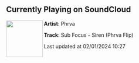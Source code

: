 ## Currently Playing on SoundCloud

[<img align="left" width="100" src="https://i1.sndcdn.com/artworks-697Pdb12g56a3INP-vdQaZA-t500x500.jpg">](https://soundcloud.com/phrva/siren?in=saxurn/sets/tmp3/)

**Artist**: Phrva 

**Track**: Sub Focus - Siren (Phrva Flip)

Last updated at 02/01/2024 10:27
